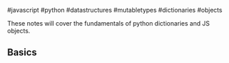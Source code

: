 #javascript #python #datastructures #mutabletypes #dictionaries #objects 

These notes will cover the fundamentals of python dictionaries and JS objects.

## Basics
